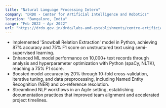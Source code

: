 ```yaml
---
title: "Natural Language Processing Intern"
company: "DRDO - Center for Artificial Intelligence and Robotics"
location: "Bangalore, India"
range: "Feb 2022 – Apr 2022"
url: "https://drdo.gov.in/drdo/labs-and-establishments/centre-artificial-intelligence-robotics-cair"
---
```


- Implemented 'Snowball Relation Extraction' model in Python, achieving 87% accuracy and 75% F1 score on unstructured text using semi-supervised learning.
- Enhanced ML model performance on 10,000+ text records through analysis and hyperparameter optimization with Python (spaCy, NLTK), reaching a 75% F1 score.
- Boosted model accuracy by 20% through 10-fold cross-validation, iterative tuning, and data preprocessing, including Named Entity Recognition (NER) and co-reference resolution.
- Streamlined NLP workflows in an Agile setting, establishing documentation practices that improved team alignment and accelerated project timelines.
